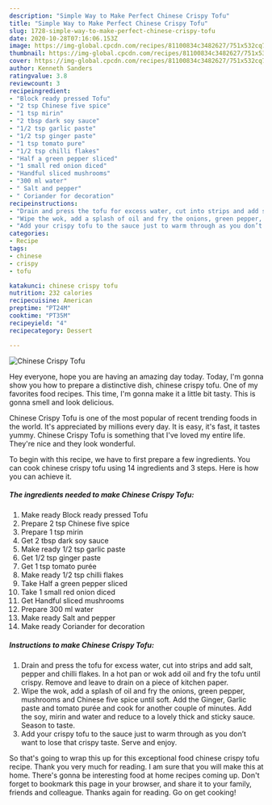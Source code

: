 ```yaml
---
description: "Simple Way to Make Perfect Chinese Crispy Tofu"
title: "Simple Way to Make Perfect Chinese Crispy Tofu"
slug: 1728-simple-way-to-make-perfect-chinese-crispy-tofu
date: 2020-10-28T07:16:06.153Z
image: https://img-global.cpcdn.com/recipes/81100834c3482627/751x532cq70/chinese-crispy-tofu-recipe-main-photo.jpg
thumbnail: https://img-global.cpcdn.com/recipes/81100834c3482627/751x532cq70/chinese-crispy-tofu-recipe-main-photo.jpg
cover: https://img-global.cpcdn.com/recipes/81100834c3482627/751x532cq70/chinese-crispy-tofu-recipe-main-photo.jpg
author: Kenneth Sanders
ratingvalue: 3.8
reviewcount: 3
recipeingredient:
- "Block ready pressed Tofu"
- "2 tsp Chinese five spice"
- "1 tsp mirin"
- "2 tbsp dark soy sauce"
- "1/2 tsp garlic paste"
- "1/2 tsp ginger paste"
- "1 tsp tomato pure"
- "1/2 tsp chilli flakes"
- "Half a green pepper sliced"
- "1 small red onion diced"
- "Handful sliced mushrooms"
- "300 ml water"
- " Salt and pepper"
- " Coriander for decoration"
recipeinstructions:
- "Drain and press the tofu for excess water, cut into strips and add salt, pepper and chilli flakes. In a hot pan or wok add oil and fry the tofu until crispy. Remove and leave to drain on a piece of kitchen paper."
- "Wipe the wok, add a splash of oil and fry the onions, green pepper, mushrooms and Chinese five spice until soft. Add the Ginger, Garlic paste and tomato purée and cook for another couple of minutes. Add the soy, mirin and water and reduce to a lovely thick and sticky sauce. Season to taste."
- "Add your crispy tofu to the sauce just to warm through as you don’t want to lose that crispy taste. Serve and enjoy."
categories:
- Recipe
tags:
- chinese
- crispy
- tofu

katakunci: chinese crispy tofu 
nutrition: 232 calories
recipecuisine: American
preptime: "PT24M"
cooktime: "PT35M"
recipeyield: "4"
recipecategory: Dessert

---
```



![Chinese Crispy Tofu](https://img-global.cpcdn.com/recipes/81100834c3482627/751x532cq70/chinese-crispy-tofu-recipe-main-photo.jpg)

Hey everyone, hope you are having an amazing day today. Today, I'm gonna show you how to prepare a distinctive dish, chinese crispy tofu. One of my favorites food recipes. This time, I'm gonna make it a little bit tasty. This is gonna smell and look delicious.



Chinese Crispy Tofu is one of the most popular of recent trending foods in the world. It's appreciated by millions every day. It is easy, it's fast, it tastes yummy. Chinese Crispy Tofu is something that I've loved my entire life. They're nice and they look wonderful.


To begin with this recipe, we have to first prepare a few ingredients. You can cook chinese crispy tofu using 14 ingredients and 3 steps. Here is how you can achieve it.

<!--inarticleads1-->

##### The ingredients needed to make Chinese Crispy Tofu:

1. Make ready Block ready pressed Tofu
1. Prepare 2 tsp Chinese five spice
1. Prepare 1 tsp mirin
1. Get 2 tbsp dark soy sauce
1. Make ready 1/2 tsp garlic paste
1. Get 1/2 tsp ginger paste
1. Get 1 tsp tomato purée
1. Make ready 1/2 tsp chilli flakes
1. Take Half a green pepper sliced
1. Take 1 small red onion diced
1. Get Handful sliced mushrooms
1. Prepare 300 ml water
1. Make ready  Salt and pepper
1. Make ready  Coriander for decoration




<!--inarticleads2-->

##### Instructions to make Chinese Crispy Tofu:

1. Drain and press the tofu for excess water, cut into strips and add salt, pepper and chilli flakes. In a hot pan or wok add oil and fry the tofu until crispy. Remove and leave to drain on a piece of kitchen paper.
1. Wipe the wok, add a splash of oil and fry the onions, green pepper, mushrooms and Chinese five spice until soft. Add the Ginger, Garlic paste and tomato purée and cook for another couple of minutes. Add the soy, mirin and water and reduce to a lovely thick and sticky sauce. Season to taste.
1. Add your crispy tofu to the sauce just to warm through as you don’t want to lose that crispy taste. Serve and enjoy.




So that's going to wrap this up for this exceptional food chinese crispy tofu recipe. Thank you very much for reading. I am sure that you will make this at home. There's gonna be interesting food at home recipes coming up. Don't forget to bookmark this page in your browser, and share it to your family, friends and colleague. Thanks again for reading. Go on get cooking!
